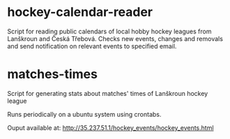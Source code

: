 # hockey-calendar-reader
Script for reading public calendars of local hobby hockey leagues from Lanškroun and Česká Třebová.
Checks new events, changes and removals and send notification on relevant events to specified email.





# matches-times
Script for generating stats about matches' times of Lanškroun hockey league

Runs periodically on a ubuntu system using crontabs.

Ouput available at: http://35.237.51.1/hockey_events/hockey_events.html
